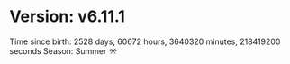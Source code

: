 # Version: v6.11.1
Time since birth: 2528 days, 60672 hours, 3640320 minutes, 218419200 seconds
Season: Summer ☀️
